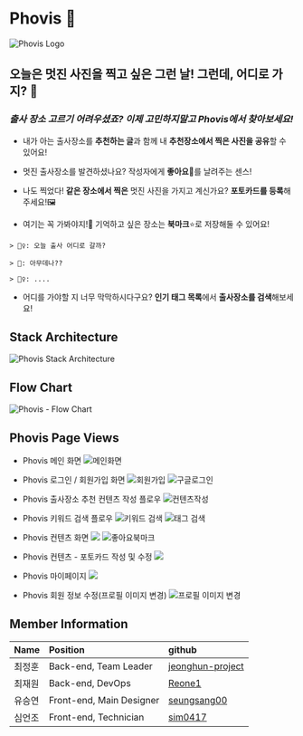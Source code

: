 # Phovis 📸

![Phovis Logo](https://images.velog.io/images/seungsang00/post/87b13dc2-3bf0-4e6d-8a21-1225708f149f/logo-banner.png)

## 오늘은 멋진 사진을 찍고 싶은 그런 날! 그런데, 어디로 가지? 🤔 

### _출사 장소 고르기 어려우셨죠? 이제 고민하지말고 **Phovis**에서 찾아보세요!_

- 내가 아는 출사장소를 **추천하는 글**과 함께 내 **추천장소에서 찍은 사진을 공유**할 수 있어요!

- 멋진 출사장소를 발견하셨나요? 작성자에게 **좋아요**🧡를 날려주는 센스!

- 나도 찍었다! **같은 장소에서 찍은** 멋진 사진을 가지고 계신가요? **포토카드를 등록**해주세요!🖼

- 여기는 꼭 가봐야지!🧐 기억하고 싶은 장소는 **북마크**⭐로 저장해둘 수 있어요!

```
> 🙍‍♀️: 오늘 출사 어디로 갈까? 

> 🧑: 아무데나?? 

> 🙍‍♀️: .... 
```
- 어디를 가야할 지 너무 막막하시다구요? **인기 태그 목록**에서 **출사장소를 검색**해보세요!



## Stack Architecture
![Phovis Stack Architecture](https://images.velog.io/images/seungsang00/post/be70f354-f05e-46ba-825d-13d8b082d08e/%EC%B6%9C%EC%9E%A5(%EC%B6%9C%EC%82%AC%EC%9E%A5%EC%86%8C%20%EC%B6%94%EC%B2%9C)%20-%20Stack%20Architecture%20(1).jpg)



## Flow Chart
![Phovis - Flow Chart](https://images.velog.io/images/seungsang00/post/8008961f-7f4a-42a8-8133-c4573880668a/Phovis%20-%20Doc%20-%20Frame%201.jpg)


## Phovis Page Views

- Phovis 메인 화면
![메인화면](https://s3.us-west-2.amazonaws.com/secure.notion-static.com/d5f10073-41a7-4d15-a4ac-ea2871a7f44d/.gif?X-Amz-Algorithm=AWS4-HMAC-SHA256&X-Amz-Credential=AKIAT73L2G45O3KS52Y5%2F20210507%2Fus-west-2%2Fs3%2Faws4_request&X-Amz-Date=20210507T041412Z&X-Amz-Expires=86400&X-Amz-Signature=0b9b2c7fe6f3521494248508032f56ed82a22211a478cb0fac52e91c8b050607&X-Amz-SignedHeaders=host&response-content-disposition=filename%20%3D%22.gif%22)

- Phovis 로그인 / 회원가입 화면
![회원가입](https://s3.us-west-2.amazonaws.com/secure.notion-static.com/087629ed-4365-4b9f-b953-37fa62c82337/_.gif?X-Amz-Algorithm=AWS4-HMAC-SHA256&X-Amz-Credential=AKIAT73L2G45O3KS52Y5%2F20210507%2Fus-west-2%2Fs3%2Faws4_request&X-Amz-Date=20210507T041113Z&X-Amz-Expires=86400&X-Amz-Signature=f304c5b4b2c51903a7beffef1846d386446ccfe04b0d99bc23d491ce051f79eb&X-Amz-SignedHeaders=host&response-content-disposition=filename%20%3D%22_.gif%22)
![구글로그인](https://s3.us-west-2.amazonaws.com/secure.notion-static.com/e1df5fe5-88d8-47e0-8b69-e5e1b1c4b6cd/.gif?X-Amz-Algorithm=AWS4-HMAC-SHA256&X-Amz-Credential=AKIAT73L2G45O3KS52Y5%2F20210507%2Fus-west-2%2Fs3%2Faws4_request&X-Amz-Date=20210507T041305Z&X-Amz-Expires=86400&X-Amz-Signature=7323259037d90687b1218db54a969b5e312ec87d94faa077cd8d54e6063d129f&X-Amz-SignedHeaders=host&response-content-disposition=filename%20%3D%22.gif%22)

- Phovis 출사장소 추천 컨텐츠 작성 플로우
![컨텐츠작성](https://s3.us-west-2.amazonaws.com/secure.notion-static.com/7e9920cc-fa73-4a55-9ae7-c1c659ad50e3/_.gif?X-Amz-Algorithm=AWS4-HMAC-SHA256&X-Amz-Credential=AKIAT73L2G45O3KS52Y5%2F20210507%2Fus-west-2%2Fs3%2Faws4_request&X-Amz-Date=20210507T041509Z&X-Amz-Expires=86400&X-Amz-Signature=e83942148cea4d21aad7e11be8a5c3a91c12941d1eac47c79e2b61246653af1a&X-Amz-SignedHeaders=host&response-content-disposition=filename%20%3D%22_.gif%22)


- Phovis 키워드 검색 플로우
![키워드 검색](https://images.velog.io/images/seungsang00/post/8a26fbc6-c809-4947-a900-9061f4a61043/phovis-search-keyword.gif)
![태그 검색](https://images.velog.io/images/seungsang00/post/2d723c8b-1031-409e-895a-d1e963029f1b/phovis-search-tag.gif)

- Phovis 컨텐츠 화면
![](https://s3.us-west-2.amazonaws.com/secure.notion-static.com/cf62e45c-88ae-4154-ab37-135db005dff2/_.gif?X-Amz-Algorithm=AWS4-HMAC-SHA256&X-Amz-Credential=AKIAT73L2G45O3KS52Y5%2F20210507%2Fus-west-2%2Fs3%2Faws4_request&X-Amz-Date=20210507T041801Z&X-Amz-Expires=86400&X-Amz-Signature=35bbd00f00bae3cae6151a0c392b41d4f0e42afab70a3befde2f05608cf34586&X-Amz-SignedHeaders=host&response-content-disposition=filename%20%3D%22_.gif%22)
![좋아요북마크](https://s3.us-west-2.amazonaws.com/secure.notion-static.com/8dd8877a-54a8-4302-9de5-2a256e477d04/likebookmark.gif?X-Amz-Algorithm=AWS4-HMAC-SHA256&X-Amz-Credential=AKIAT73L2G45O3KS52Y5%2F20210507%2Fus-west-2%2Fs3%2Faws4_request&X-Amz-Date=20210507T041957Z&X-Amz-Expires=86400&X-Amz-Signature=a106eb014e486679a829059fafecf0a6cbfe50e414a2d1e431c74edbe9027408&X-Amz-SignedHeaders=host&response-content-disposition=filename%20%3D%22likebookmark.gif%22)

- Phovis 컨텐츠 - 포토카드 작성 및 수정
![](https://s3.us-west-2.amazonaws.com/secure.notion-static.com/e16cfb92-7ad4-4ac2-963b-33d047721dc3/_.gif?X-Amz-Algorithm=AWS4-HMAC-SHA256&X-Amz-Credential=AKIAT73L2G45O3KS52Y5%2F20210507%2Fus-west-2%2Fs3%2Faws4_request&X-Amz-Date=20210507T041548Z&X-Amz-Expires=86400&X-Amz-Signature=e6cb5e0f0c312a259d6952d77a645ef3a18e9559a3e594c9de9186ae06686263&X-Amz-SignedHeaders=host&response-content-disposition=filename%20%3D%22_.gif%22)

- Phovis 마이페이지
![](https://s3.us-west-2.amazonaws.com/secure.notion-static.com/0a9b1de1-35fb-4e6c-8c70-abb6bd656827/phovis-mypage-1.gif?X-Amz-Algorithm=AWS4-HMAC-SHA256&X-Amz-Credential=AKIAT73L2G45O3KS52Y5%2F20210507%2Fus-west-2%2Fs3%2Faws4_request&X-Amz-Date=20210507T041917Z&X-Amz-Expires=86400&X-Amz-Signature=015f69830c50129596396307324bb54650873db7ebfa61074f18cfa24a53ac8b&X-Amz-SignedHeaders=host&response-content-disposition=filename%20%3D%22phovis-mypage-1.gif%22)

- Phovis 회원 정보 수정(프로필 이미지 변경)
![프로필 이미지 변경](https://images.velog.io/images/seungsang00/post/c10c1b5e-380a-4da3-8d1c-00dfbba5db74/phovis-mypage-profileimage.gif)


## Member Information
|Name |	Position |	github |
|:--|:--|:--|
|최정훈|Back-end, Team Leader|[jeonghun-project](https://github.com/jeonghun-project)|
|최재원|Back-end, DevOps| [Reone1](https://github.com/Reone1)|
|유승연|Front-end, Main Designer|  [seungsang00](https://github.com/seungsang00) |
|심언조|Front-end, Technician| [sim0417](https://github.com/sim0417)|
